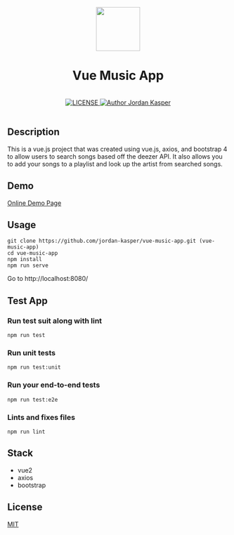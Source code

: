 <p align="center"><a href="https://vuejs.org" target="_blank"><img width="100"src="https://vuejs.org/images/logo.png"></a></p>

<h1 align="center"><strong>Vue Music App</strong></h1>

<br>

<div align="center">
  <a href="https://github.com/nicejade/vue-boilerplate-template">
    <img src="https://img.shields.io/github/license/nicejade/vue-boilerplate-template.svg" alt="LICENSE">
  </a>
  <a href="https://jordan-kasper.github.io/"><img src="https://img.shields.io/badge/Author-Jordan Kasper-%23a696c8.svg" alt="Author Jordan Kasper"></a>
</div>

<br>

## Description

This is a vue.js project that was created using vue.js, axios, and bootstrap 4 to allow users to search songs based off the deezer API. It also allows you to add your songs to a playlist and look up the artist from searched songs.

## Demo

[Online Demo Page](https://unruffled-meninsky-2efddb.netlify.com/)

## Usage

```
git clone https://github.com/jordan-kasper/vue-music-app.git (vue-music-app)
cd vue-music-app
npm install 
npm run serve 
```

Go to http://localhost:8080/

## Test App

### Run test suit along with lint
```
npm run test
```

### Run unit tests
```
npm run test:unit
```

### Run your end-to-end tests
```
npm run test:e2e
```

### Lints and fixes files
```
npm run lint
```

## Stack

- vue2
- axios
- bootstrap


## License

[MIT](http://opensource.org/licenses/MIT)
